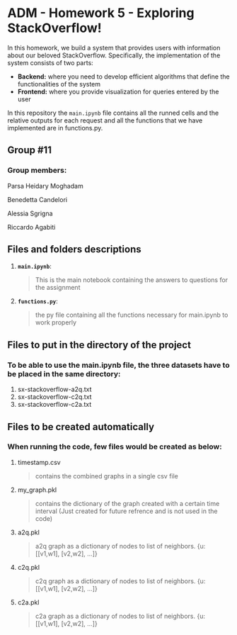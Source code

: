 # ADM - Homework 5 - Exploring StackOverflow!


In this homework, we build a system that provides users with information about our beloved StackOverflow. Specifically, the implementation of the system consists of two parts:

* **Backend:** where you need to develop efficient algorithms that define the functionalities of the system
* **Frontend:** where you provide visualization for queries entered by the user

In this repository the `main.ipynb` file contains all the runned cells and the relative outputs for each request and all the functions that we have implemented are in functions.py.



## Group #11
### **Group members:**

Parsa Heidary Moghadam

Benedetta Candelori

Alessia Sgrigna

Riccardo Agabiti

## Files and folders descriptions

1. __`main.ipynb`__:
   > This is the main notebook containing the answers to questions for the assignment
2. __`functions.py`__:
   > the py file containing all the functions necessary for main.ipynb to work properly
   
 
## Files to put in the directory of the project

### To be able to use the main.ipynb file, the three datasets have to be placed in the same directory:

1. sx-stackoverflow-a2q.txt
2. sx-stackoverflow-c2q.txt
3. sx-stackoverflow-c2a.txt


## Files to be created automatically

### When running the code, few files would be created as below:

1. timestamp.csv
    > contains the combined graphs in a single csv file
2. my_graph.pkl
    > contains the dictionary of the graph created with a certain time interval (Just created for future refrence and is not used in the code)
2. a2q.pkl
    > a2q graph as a dictionary of nodes to list of neighbors. {u: [[v1,w1], [v2,w2], ...]}
2. c2q.pkl
    > c2q graph as a dictionary of nodes to list of neighbors. {u: [[v1,w1], [v2,w2], ...]}
2. c2a.pkl
    > c2a graph as a dictionary of nodes to list of neighbors. {u: [[v1,w1], [v2,w2], ...]}

